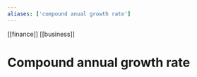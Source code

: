 ```yaml
---
aliases: ['compound anual growth rate']
---
```


[[finance]] [[business]]

# Compound annual growth rate